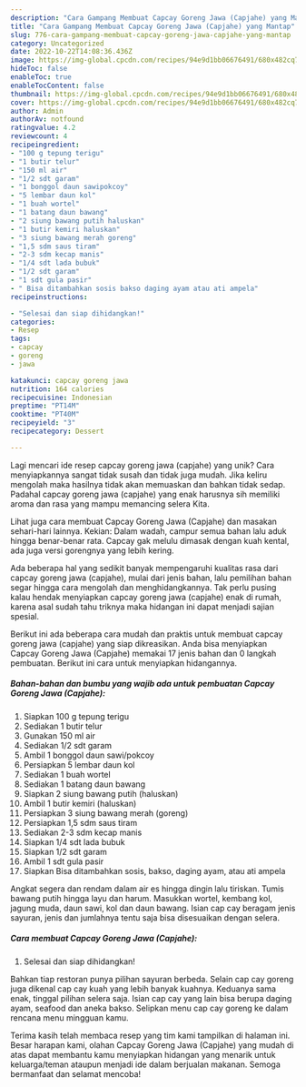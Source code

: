 ```yaml
---
description: "Cara Gampang Membuat Capcay Goreng Jawa (Capjahe) yang Mantap"
title: "Cara Gampang Membuat Capcay Goreng Jawa (Capjahe) yang Mantap"
slug: 776-cara-gampang-membuat-capcay-goreng-jawa-capjahe-yang-mantap
category: Uncategorized
date: 2022-10-22T14:08:36.436Z
image: https://img-global.cpcdn.com/recipes/94e9d1bb06676491/680x482cq70/capcay-goreng-jawa-capjahe-foto-resep-utama.jpg
hideToc: false
enableToc: true
enableTocContent: false
thumbnail: https://img-global.cpcdn.com/recipes/94e9d1bb06676491/680x482cq70/capcay-goreng-jawa-capjahe-foto-resep-utama.jpg
cover: https://img-global.cpcdn.com/recipes/94e9d1bb06676491/680x482cq70/capcay-goreng-jawa-capjahe-foto-resep-utama.jpg
author: Admin
authorAv: notfound
ratingvalue: 4.2
reviewcount: 4
recipeingredient:
- "100 g tepung terigu"
- "1 butir telur"
- "150 ml air"
- "1/2 sdt garam"
- "1 bonggol daun sawipokcoy"
- "5 lembar daun kol"
- "1 buah wortel"
- "1 batang daun bawang"
- "2 siung bawang putih haluskan"
- "1 butir kemiri haluskan"
- "3 siung bawang merah goreng"
- "1,5 sdm saus tiram"
- "2-3 sdm kecap manis"
- "1/4 sdt lada bubuk"
- "1/2 sdt garam"
- "1 sdt gula pasir"
- " Bisa ditambahkan sosis bakso daging ayam atau ati ampela"
recipeinstructions:

- "Selesai dan siap dihidangkan!"
categories:
- Resep
tags:
- capcay
- goreng
- jawa

katakunci: capcay goreng jawa 
nutrition: 164 calories
recipecuisine: Indonesian
preptime: "PT14M"
cooktime: "PT40M"
recipeyield: "3"
recipecategory: Dessert

---
```





Lagi mencari ide resep capcay goreng jawa (capjahe) yang unik? Cara menyiapkannya sangat tidak susah dan tidak juga mudah. Jika keliru mengolah maka hasilnya tidak akan memuaskan dan bahkan tidak sedap. Padahal capcay goreng jawa (capjahe) yang enak harusnya sih memiliki aroma dan rasa yang mampu memancing selera Kita.





Lihat juga cara membuat Capcay Goreng Jawa (Capjahe) dan masakan sehari-hari lainnya. Kekian: Dalam wadah, campur semua bahan lalu aduk hingga benar-benar rata. Capcay gak melulu dimasak dengan kuah kental, ada juga versi gorengnya yang lebih kering.

Ada beberapa hal yang sedikit banyak mempengaruhi kualitas rasa dari capcay goreng jawa (capjahe), mulai dari jenis bahan, lalu pemilihan bahan segar hingga cara mengolah dan menghidangkannya. Tak perlu pusing kalau hendak menyiapkan capcay goreng jawa (capjahe) enak di rumah, karena asal sudah tahu triknya maka hidangan ini dapat menjadi sajian spesial.






Berikut ini ada beberapa cara mudah dan praktis untuk membuat capcay goreng jawa (capjahe) yang siap dikreasikan. Anda bisa menyiapkan Capcay Goreng Jawa (Capjahe) memakai 17 jenis bahan dan 0 langkah pembuatan. Berikut ini cara untuk menyiapkan hidangannya.

<!--inarticleads1-->

##### Bahan-bahan dan bumbu yang wajib ada untuk pembuatan Capcay Goreng Jawa (Capjahe):

1. Siapkan 100 g tepung terigu
1. Sediakan 1 butir telur
1. Gunakan 150 ml air
1. Sediakan 1/2 sdt garam
1. Ambil 1 bonggol daun sawi/pokcoy
1. Persiapkan 5 lembar daun kol
1. Sediakan 1 buah wortel
1. Sediakan 1 batang daun bawang
1. Siapkan 2 siung bawang putih (haluskan)
1. Ambil 1 butir kemiri (haluskan)
1. Persiapkan 3 siung bawang merah (goreng)
1. Persiapkan 1,5 sdm saus tiram
1. Sediakan 2-3 sdm kecap manis
1. Siapkan 1/4 sdt lada bubuk
1. Siapkan 1/2 sdt garam
1. Ambil 1 sdt gula pasir
1. Siapkan  Bisa ditambahkan sosis, bakso, daging ayam, atau ati ampela


Angkat segera dan rendam dalam air es hingga dingin lalu tiriskan. Tumis bawang putih hingga layu dan harum. Masukkan wortel, kembang kol, jagung muda, daun sawi, kol dan daun bawang. Isian cap cay beragam jenis sayuran, jenis dan jumlahnya tentu saja bisa disesuaikan dengan selera. 

<!--inarticleads2-->

##### Cara membuat Capcay Goreng Jawa (Capjahe):


1. Selesai dan siap dihidangkan!

Bahkan tiap restoran punya pilihan sayuran berbeda. Selain cap cay goreng juga dikenal cap cay kuah yang lebih banyak kuahnya. Keduanya sama enak, tinggal pilihan selera saja. Isian cap cay yang lain bisa berupa daging ayam, seafood dan aneka bakso. Selipkan menu cap cay goreng ke dalam rencana menu mingguan kamu. 

Terima kasih telah membaca resep yang tim kami tampilkan di halaman ini. Besar harapan kami, olahan Capcay Goreng Jawa (Capjahe) yang mudah di atas dapat membantu kamu menyiapkan hidangan yang menarik untuk keluarga/teman ataupun menjadi ide dalam berjualan makanan. Semoga bermanfaat dan selamat mencoba!
